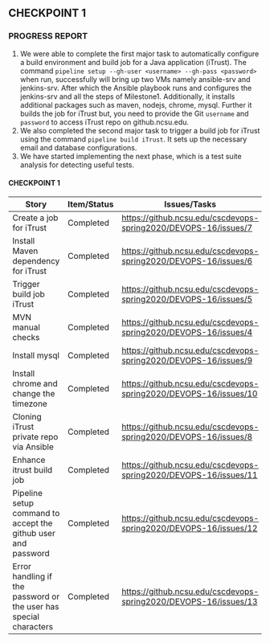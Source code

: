 ## CHECKPOINT 1

### PROGRESS REPORT

1. We were able to complete the first major task to automatically configure a build environment and build job for a Java application (iTrust). The command 
`pipeline setup --gh-user <username> --gh-pass <password>` when run, successfully will bring up two VMs namely ansible-srv and jenkins-srv. After which the Ansible playbook runs and configures the jenkins-srv and all the steps of Milestone1. Additionally, it installs additional packages such as maven, nodejs, chrome, mysql. Further it builds the job for iTrust but, you need to provide the Git `username` and `password` to access iTrust repo on github.ncsu.edu.
2. We also completed the second major task to trigger a build job for iTrust using the command `pipeline build iTrust`. It sets up the necessary email and database configurations.
3. We have started implementing the next phase, which is a test suite analysis for detecting useful tests. 

#### <a name="CHECKPOINT 1"></a> CHECKPOINT 1

| Story   | Item/Status   |  Issues/Tasks
| ------------- | ------------  |  ------------
| Create a job for iTrust | Completed | https://github.ncsu.edu/cscdevops-spring2020/DEVOPS-16/issues/7
| Install Maven dependency for iTrust | Completed | https://github.ncsu.edu/cscdevops-spring2020/DEVOPS-16/issues/6
| Trigger build job iTrust | Completed | https://github.ncsu.edu/cscdevops-spring2020/DEVOPS-16/issues/5
| MVN manual checks | Completed | https://github.ncsu.edu/cscdevops-spring2020/DEVOPS-16/issues/4
| Install mysql | Completed | https://github.ncsu.edu/cscdevops-spring2020/DEVOPS-16/issues/9
| Install chrome and change the timezone | Completed | https://github.ncsu.edu/cscdevops-spring2020/DEVOPS-16/issues/10
| Cloning iTrust private repo via Ansible | Completed | https://github.ncsu.edu/cscdevops-spring2020/DEVOPS-16/issues/8
| Enhance itrust build job | Completed | https://github.ncsu.edu/cscdevops-spring2020/DEVOPS-16/issues/11
| Pipeline setup command to accept the github user and password | Completed | https://github.ncsu.edu/cscdevops-spring2020/DEVOPS-16/issues/12
| Error handling if the password or the user has special characters | Completed | https://github.ncsu.edu/cscdevops-spring2020/DEVOPS-16/issues/13
